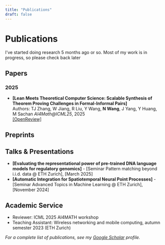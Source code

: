 ```yaml
---
title: "Publications"
draft: false
---
```

# Publications
I've started doing research 5 months ago or so. Most of my work is in progress, so please check back later

## Papers

### 2025
- **[Lean Meets Theoretical Computer Science: Scalable Synthesis of Theorem Proving Challenges in Formal-Informal Pairs]**  
  Authors: TJ Zhang, W Jiang, R Liu, Y Wang, **N Wang**, J Yang, Y Huang, M Sachan
  *AI4Math@ICML25*, 2025  
  [[OpenReview]](https://openreview.net/forum?id=snoHekTbpd#discussion) 

## Preprints

## Talks & Presentations

- **[Evaluating the representational power of pre‐trained DNA language models for regulatory genomics]** - [Seminar Pattern matching beyond i.i.d. data @ ETH Zurich], [March 2025]
- **[Automatic Integration for Spatiotemporal Neural Point Processes]** - [Seminar Advanced Topics in Machine Learning @ ETH Zurich], [November 2024]

## Academic Service

- Reviewer: ICML 2025 AI4MATH workshop 
- Teaching Assistant: Wireless networking and mobile computing, autumn semester 2023 (ETH Zurich)


*For a complete list of publications, see my [Google Scholar](https://scholar.google.com/citations?user=YOURID) profile.*
